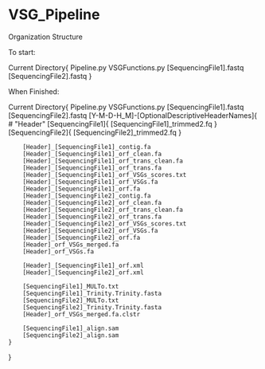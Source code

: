 # VSG_Pipeline

Organization Structure

To start:

Current Directory{
	Pipeline.py
	VSGFunctions.py
	[SequencingFile1].fastq
	[SequencingFile2].fastq
}

When Finished:

Current Directory{
	Pipeline.py
	VSGFunctions.py
	[SequencingFile1].fastq
	[SequencingFile2].fastq
	[Y-M-D-H_M]-[OptionalDescriptiveHeaderNames]{ # "Header"
		[SequencingFile1]{
				[SequencingFile1]_trimmed2.fq
			}
		[SequencingFile2]{
				[SequencingFile2]_trimmed2.fq
			}

		[Header]_[SequencingFile1]_contig.fa
		[Header]_[SequencingFile1]_orf_clean.fa
		[Header]_[SequencingFile1]_orf_trans_clean.fa
		[Header]_[SequencingFile1]_orf_trans.fa
		[Header]_[SequencingFile1]_orf_VSGs_scores.txt
		[Header]_[SequencingFile1]_orf_VSGs.fa
		[Header]_[SequencingFile1]_orf.fa
		[Header]_[SequencingFile2]_contig.fa
		[Header]_[SequencingFile2]_orf_clean.fa
		[Header]_[SequencingFile2]_orf_trans_clean.fa
		[Header]_[SequencingFile2]_orf_trans.fa
		[Header]_[SequencingFile2]_orf_VSGs_scores.txt
		[Header]_[SequencingFile2]_orf_VSGs.fa
		[Header]_[SequencingFile2]_orf.fa
		[Header]_orf_VSGs_merged.fa
		[Header]_orf_VSGs.fa 

		[Header]_[SequencingFile1]_orf.xml
		[Header]_[SequencingFile2]_orf.xml

		[SequencingFile1]_MULTo.txt
		[SequencingFile1]_Trinity.Trinity.fasta
		[SequencingFile2]_MULTo.txt
		[SequencingFile2]_Trinity.Trinity.fasta
		[Header]_orf_VSGs_merged.fa.clstr
		
		[SequencingFile1]_align.sam
		[SequencingFile2]_align.sam
	}
	
}